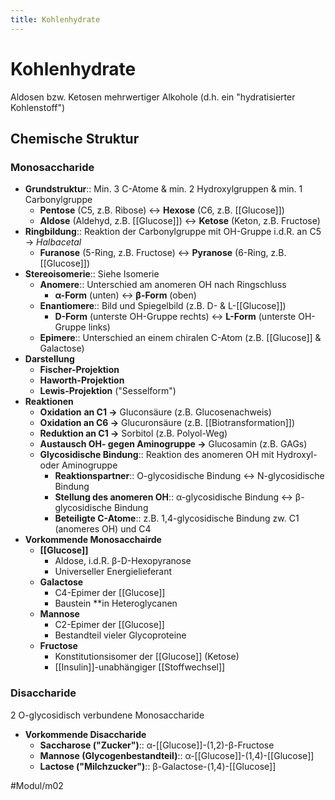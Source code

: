 ```yaml
---
title: Kohlenhydrate
---
```


# Kohlenhydrate

Aldosen bzw. Ketosen mehrwertiger Alkohole (d.h. ein "hydratisierter Kohlenstoff")

## Chemische Struktur

### Monosaccharide

- **Grundstruktur**:: Min. 3 C-Atome & min. 2 Hydroxylgruppen & min. 1 Carbonylgruppe
    - **Pentose** (C5, z.B. Ribose) ↔ **Hexose** (C6, z.B. [[Glucose]])
    - **Aldose** (Aldehyd, z.B. [[Glucose]]) ↔ **Ketose** (Keton, z.B. Fructose)
- **Ringbildung**:: Reaktion der Carbonylgruppe mit OH-Gruppe i.d.R. an C5 → *Halbacetal*
    - **Furanose** (5-Ring, z.B. Fructose) ↔ **Pyranose** (6-Ring, z.B. [[Glucose]])
- **Stereoisomerie**:: Siehe Isomerie
    - **Anomere**:: Unterschied am anomeren OH nach Ringschluss
        - **α-Form** (unten) ↔ **β-Form** (oben)
    - **Enantiomere**:: Bild und Spiegelbild (z.B. D- & L-[[Glucose]])
        - **D-Form** (unterste OH-Gruppe rechts) ↔ **L-Form** (unterste OH-Gruppe links)
    - **Epimere**:: Unterschied an einem chiralen C-Atom (z.B. [[Glucose]] & Galactose)
- **Darstellung**
    - **Fischer-Projektion**
    - **Haworth-Projektion**
    - **Lewis-Projektion** ("Sesselform")
- **Reaktionen**
    - **Oxidation** **an C1 →** Gluconsäure (z.B. Glucosenachweis)
    - **Oxidation an C6 →** Glucuronsäure (z.B. [[Biotransformation]])
    - **Reduktion an C1 →** Sorbitol (z.B. Polyol-Weg)
    - **Austausch OH- gegen Aminogruppe →** Glucosamin (z.B. GAGs)
    - **Glycosidische Bindung**:: Reaktion des anomeren OH mit Hydroxyl- oder Aminogruppe
        - **Reaktionspartner**:: O-glycosidische Bindung ↔ N-glycosidische Bindung
        - **Stellung des anomeren OH**:: α-glycosidische Bindung ↔ β-glycosidische Bindung
        - **Beteiligte C-Atome**:: z.B. 1,4-glycosidische Bindung zw. C1 (anomeres OH) und C4
- **Vorkommende Monosacchairde**
    - **[[Glucose]]**
        - Aldose, i.d.R. β-D-Hexopyranose
        - Universeller Energielieferant
    - **Galactose**
        - C4-Epimer der [[Glucose]]
        - Baustein **in Heteroglycanen
    - **Mannose**
        - C2-Epimer der [[Glucose]]
        - Bestandteil vieler Glycoproteine
    - **Fructose**
        - Konstitutionsisomer der [[Glucose]] (Ketose)
        - [[Insulin]]-unabhängiger [[Stoffwechsel]]

### Disaccharide

2 O-glycosidisch verbundene Monosaccharide

- **Vorkommende Disaccharide**
    - **Saccharose ("Zucker")**:: α-[[Glucose]]-(1,2)-β-Fructose
    - **Mannose (Glycogenbestandteil)**:: α-[[Glucose]]-(1,4)-[[Glucose]]
    - **Lactose ("Milchzucker")**:: β-Galactose-(1,4)-[[Glucose]]

#Modul/m02